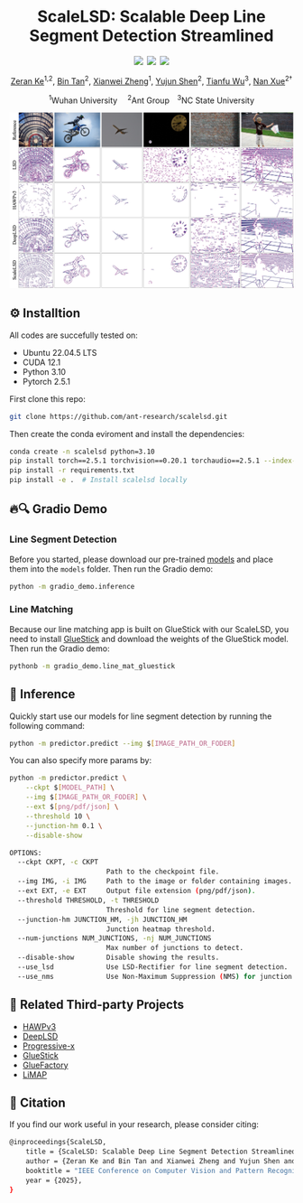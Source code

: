 <div align="center">

# ScaleLSD: Scalable Deep Line Segment Detection Streamlined

<!-- <a href="https://code.alipay.com/kezeran.kzr/ScaleLSD"><img src="https://img.shields.io/static/v1?label=Project%20Page&message=Github&color=blue&logo=github-pages"></a>&ensp;<a href="https://code.alipay.com/kezeran.kzr/ScaleLSD"><img src="https://img.shields.io/badge/ArXiv-250x.xxxxx-brightgreen"></a>&ensp;<a href="https://code.alipay.com/kezeran.kzr/ScaleLSD"><img src="https://img.shields.io/badge/%F0%9F%A4%97%20Model_Card-Huggingface-orange"></a>&ensp;<a href="https://code.alipay.com/kezeran.kzr/ScaleLSD"><img src="https://img.shields.io/badge/%F0%9F%A4%97%20Gradio%20Demo-Huggingface-orange"></a> -->

<a href="https://ant-research.github.io/scalelsd"><img src="https://img.shields.io/static/v1?label=Project%20Page&message=Github&color=blue&logo=github-pages"></a>&ensp;<a href="https://arxiv.org/abs/2506.09369"><img src="https://img.shields.io/badge/ArXiv-2506.09369-brightgreen"></a>&ensp;<a href="https://huggingface.co/cherubicxn/scalelsd"><img src="https://img.shields.io/badge/%F0%9F%A4%97%20Model_Card-Huggingface-orange"></a>



[Zeran Ke](https://calmke.github.io/)<sup>1,2</sup>, [Bin Tan](https://icetttb.github.io/)<sup>2</sup>, [Xianwei Zheng](https://jszy.whu.edu.cn/zhengxianwei/zh_CN/index.htm)<sup>1</sup>,  [Yujun Shen](https://shenyujun.github.io/)<sup>2</sup>, [Tianfu Wu](https://research.ece.ncsu.edu/ivmcl/)<sup>3</sup>, [Nan Xue](https://xuenan.net/)<sup>2†</sup>

<sup>1</sup>Wuhan University &ensp;&ensp;<sup>2</sup>Ant Group&ensp;&ensp;<sup>3</sup>NC State University

</div>

<!-- <img src="assets/teaser.jpg" width="100%"> -->

![teaser](assets/teaser.jpg)


## ⚙️ Installtion

All codes are succefully tested on:

- Ubuntu 22.04.5 LTS
- CUDA 12.1
- Python 3.10
- Pytorch 2.5.1

First clone this repo:

```bash
git clone https://github.com/ant-research/scalelsd.git
```

Then create the conda eviroment and install the dependencies:
```bash
conda create -n scalelsd python=3.10
pip install torch==2.5.1 torchvision==0.20.1 torchaudio==2.5.1 --index-url https://download.pytorch.org/whl/cu121
pip install -r requirements.txt  
pip install -e .  # Install scalelsd locally
```

## 🔥🔍 Gradio Demo

### Line Segment Detection
Before you started, please download our pre-trained [models](https://huggingface.co/cherubicxn/scalelsd) and place them into the `models` folder. Then run the Gradio demo:
```bash
python -m gradio_demo.inference
```

### Line Matching
Because our line matching app is built on GlueStick with our ScaleLSD, you need to install [GlueStick](https://github.com/cvg/GlueStick) and download the weights of the GlueStick model. Then run the Gradio demo:
```bash
pythonb -m gradio_demo.line_mat_gluestick
```

## 🚗 Inference

Quickly start use our models for line segment detection by running the following command:
```bash
python -m predictor.predict --img $[IMAGE_PATH_OR_FODER]
```

You can also specify more params by:

```bash
python -m predictor.predict \
    --ckpt $[MODEL_PATH] \
    --img $[IMAGE_PATH_OR_FODER] \
    --ext $[png/pdf/json] \
    --threshold 10 \
    --junction-hm 0.1 \
    --disable-show
```

```bash
OPTIONS:
  --ckpt CKPT, -c CKPT
                        Path to the checkpoint file.
  --img IMG, -i IMG     Path to the image or folder containing images.
  --ext EXT, -e EXT     Output file extension (png/pdf/json).
  --threshold THRESHOLD, -t THRESHOLD
                        Threshold for line segment detection.
  --junction-hm JUNCTION_HM, -jh JUNCTION_HM
                        Junction heatmap threshold.
  --num-junctions NUM_JUNCTIONS, -nj NUM_JUNCTIONS
                        Max number of junctions to detect.
  --disable-show        Disable showing the results.
  --use_lsd             Use LSD-Rectifier for line segment detection.
  --use_nms             Use Non-Maximum Suppression (NMS) for junction detection.
```


## 📖 Related Third-party Projects

- [HAWPv3](https://github.com/cherubicXN/hawp/tree/main)
- [DeepLSD](https://github.com/cvg/DeepLSD)
- [Progressive-x](https://github.com/danini/progressive-x/tree/vanishing-points)
- [GlueStick](https://github.com/cvg/GlueStick)
- [GlueFactory](https://github.com/cvg/glue-factory)
- [LiMAP](https://github.com/cvg/limap)


## 📝 Citation

If you find our work useful in your research, please consider citing:

```bash
@inproceedings{ScaleLSD,
    title = {ScaleLSD: Scalable Deep Line Segment Detection Streamlined},
    author = {Zeran Ke and Bin Tan and Xianwei Zheng and Yujun Shen and Tianfu Wu and Nan Xue},
    booktitle = "IEEE Conference on Computer Vision and Pattern Recognition (CVPR)",
    year = {2025},
}
```
